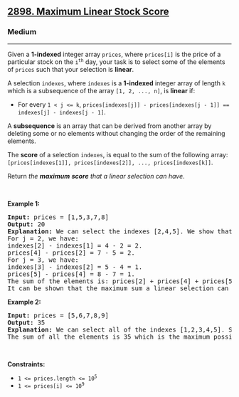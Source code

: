 <h2><a href="https://leetcode.com/problems/maximum-linear-stock-score/">2898. Maximum Linear Stock Score</a></h2><h3>Medium</h3><hr><div><p>Given a <strong>1-indexed</strong> integer array <code>prices</code>, where <code>prices[i]</code> is the price of a particular stock on the <code>i<sup>th</sup></code> day, your task is to select some of the elements of <code>prices</code> such that your selection is <strong>linear</strong>.</p>

<p>A selection <code>indexes</code>, where <code>indexes</code> is a <strong>1-indexed</strong> integer array of length <code>k</code> which is a subsequence of the array <code>[1, 2, ..., n]</code>, is <strong>linear</strong> if:</p>

<ul>
	<li>For every <code>1 &lt; j &lt;= k</code>, <code>prices[indexes[j]] - prices[indexes[j - 1]] == indexes[j] - indexes[j - 1]</code>.</li>
</ul>

<p>A <b>subsequence</b> is an array that can be derived from another array by deleting some or no elements without changing the order of the remaining elements.</p>

<p>The <strong>score</strong> of a selection <code>indexes</code>, is equal to the sum of the following array: <code>[prices[indexes[1]], prices[indexes[2]], ..., prices[indexes[k]]</code>.</p>

<p>Return <em>the <strong>maximum</strong> <strong>score</strong> that a linear selection can have</em>.</p>

<p>&nbsp;</p>
<p><strong class="example">Example 1:</strong></p>

<pre><strong>Input:</strong> prices = [1,5,3,7,8]
<strong>Output:</strong> 20
<strong>Explanation:</strong> We can select the indexes [2,4,5]. We show that our selection is linear:
For j = 2, we have:
indexes[2] - indexes[1] = 4 - 2 = 2.
prices[4] - prices[2] = 7 - 5 = 2.
For j = 3, we have:
indexes[3] - indexes[2] = 5 - 4 = 1.
prices[5] - prices[4] = 8 - 7 = 1.
The sum of the elements is: prices[2] + prices[4] + prices[5] = 20.
It can be shown that the maximum sum a linear selection can have is 20.
</pre>

<p><strong class="example">Example 2:</strong></p>

<pre><strong>Input:</strong> prices = [5,6,7,8,9]
<strong>Output:</strong> 35
<strong>Explanation:</strong> We can select all of the indexes [1,2,3,4,5]. Since each element has a difference of exactly 1 from its previous element, our selection is linear.
The sum of all the elements is 35 which is the maximum possible some out of every selection.</pre>

<p>&nbsp;</p>
<p><strong>Constraints:</strong></p>

<ul>
	<li><code>1 &lt;= prices.length &lt;= 10<sup>5</sup></code></li>
	<li><code>1 &lt;= prices[i] &lt;= 10<sup>9</sup></code></li>
</ul>
</div>